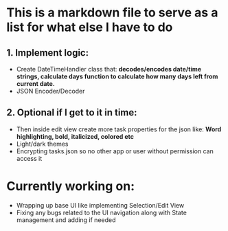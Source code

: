# This is a markdown file to serve as a list for what else I have to do

## 1. Implement logic:
- Create DateTimeHandler class that: **decodes/encodes date/time strings, calculate days function to calculate how many days left from current date.**
- JSON Encoder/Decoder

## 2. Optional if I get to it in time:
- Then inside edit view create more task properties for the json like:
    **Word highlighting, bold, italicized, colored etc**
- Light/dark themes
- Encrypting tasks.json so no other app or user without permission can access it

# Currently working on:
- Wrapping up base UI like implementing Selection/Edit View
- Fixing any bugs related to the UI navigation along with State management and adding if needed

